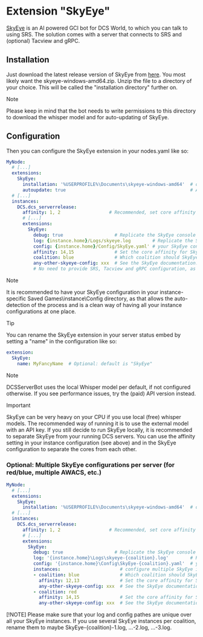# Extension "SkyEye"
[SkyEye](https://github.com/dharmab/skyeye) is an AI powered GCI bot for DCS World, to which you can talk to using SRS.
The solution comes with a server that connects to SRS and (optional) Tacview and gRPC.

## Installation
Just download the latest release version of SkyEye from [here](https://github.com/dharmab/skyeye/releases/latest). You
most likely want the skyeye-windows-amd64.zip.
Unzip the file to a directory of your choice. This will be called the "installation directory" further on.
> [!NOTE]
> Please keep in mind that the bot needs to write permissions to this directory to download the whisper model and for
> auto-updating of SkyEye.

## Configuration
Then you can configure the SkyEye extension in your nodes.yaml like so:
```yaml
MyNode:
  # [...]
  extensions:
    SkyEye:
      installation: '%USERPROFILE%\Documents\skyeye-windows-amd64'  # or wherever you have installed it
      autoupdate: true                                              # Auto update SkyEye, whenever a new version is available
  # [...]
  instances:
    DCS.dcs_serverrelease:
      affinity: 1, 2                  # Recommended, set core affinity for your DCS server process when using SkyEye
      # [...]
      extensions:
        SkyEye:
          debug: true                   # Replicate the SkyEye console log into the DCSSB log
          log: {instance.home}/Logs/skyeye.log        # Replicate the SkyEye log into a separate logfile
          config: {instance.home}/Config/SkyEye.yaml' # your SkyEye config file (default path)
          affinity: 14,15               # Set the core affinity for SkyEye (recommended!)
          coalition: blue               # Which coalition should SkyEye be active on   
          any-other-skyeye-config: xxx  # See the SkyEye documentation. 
          # No need to provide SRS, Tacview and gRPC configuration, as long as they are configured in nodes.yaml
```
> [!NOTE]
> It is recommended to have your SkyEye configuration in your instance-specific Saved Games\instance\Config directory, 
> as that allows the auto-detection of the process and is a clean way of having all your instance configurations at one 
> place.

> [!TIP]
> You can rename the SkyEye extension in your server status embed by setting a "name" in the configuration like so:
> ```yaml
> extension:
>   SkyEye:
>     name: MyFancyName  # Optional: default is "SkyEye"
> ```

> [!NOTE]
> DCSServerBot uses the local Whisper model per default, if not configured otherwise. If you see performance issues,
> try the (paid) API version instead.

> [!IMPORTANT]
> SkyEye can be very heavy on your CPU if you use local (free) whisper models. 
> The recommended way of running it is to use the external model with an API key. 
> If you still decide to run SkyEye locally, it is recommended to separate SkyEye from your running DCS servers. 
> You can use the affinity setting in your instance configuration (see above) and in the SkyEye configuration to 
> separate the cores from each other.

### Optional: Multiple SkyEye configurations per server (for red/blue, multiple AWACS, etc.)
```yaml
MyNode:
  # [...]
  extensions:
    SkyEye:
      installation: '%USERPROFILE%\Documents\skyeye-windows-amd64'  # or wherever you have installed it
  # [...]
  instances:
    DCS.dcs_serverrelease:
      affinity: 1, 2                  # Recommended, set core affinity for your DCS server process when using SkyEye
      # [...]
      extensions:
        SkyEye:
          debug: true                   # Replicate the SkyEye console log into the DCSSB log
          log: '{instance.home}\Logs\skyeye-{coalition}.log'        # Replicate the SkyEye log into a separate logfile
          config: '{instance.home}\Config\SkyEye-{coalition}.yaml'  # your SkyEye config file (default path)
          instances:                      # configure multiple SkyEye instances
          - coalition: blue               # Which coalition should SkyEye be active on   
            affinity: 12,13               # Set the core affinity for SkyEye (recommended!)
            any-other-skyeye-config: xxx  # See the SkyEye documentation. 
          - coalition: red
            affinity: 14,15               # Set the core affinity for SkyEye (recommended!)
            any-other-skyeye-config: xxx  # See the SkyEye documentation. 
```

[!NOTE]
Please make sure that your log and config pathes are unique over all your SkyEye instances. If you use several 
SkyEye instances per coalition, rename them to maybe SkyEye-{coalition}-1.log, ...-2.log, ...-3.log.
